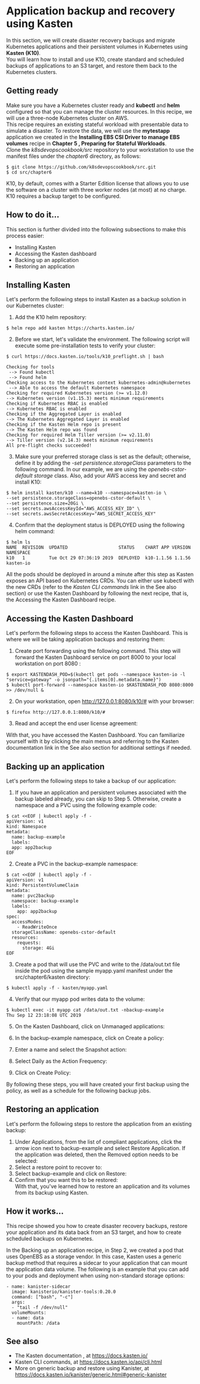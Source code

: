 # Application backup and recovery using Kasten
In this section, we will create disaster recovery backups and migrate Kubernetes
applications and their persistent volumes in Kubernetes using **Kasten (K10)**.  
You will learn how to install and use K10, create standard and scheduled backups of
applications to an S3 target, and restore them back to the Kubernetes clusters.

## Getting ready
Make sure you have a Kubernetes cluster ready and **kubectl** and **helm** configured so that
you can manage the cluster resources. In this recipe, we will use a three-node Kubernetes
cluster on AWS.  
This recipe requires an existing stateful workload with presentable data to simulate a
disaster. To restore the data, we will use the **mytestapp** application we created in
the **Installing EBS CSI Driver to manage EBS volumes** recipe in **Chapter 5 , Preparing for
Stateful Workloads**.  
Clone the *k8sdevopscookbook/src* repository to your workstation to use the manifest
files under the *chapter6* directory, as follows:
```
$ git clone https://github.com/k8sdevopscookbook/src.git
$ cd src/chapter6
```
K10, by default, comes with a Starter Edition license that allows you to use the software on
a cluster with three worker nodes (at most) at no charge. K10 requires a backup target to be
configured.
## How to do it...
This section is further divided into the following subsections to make this process easier:
* Installing Kasten
* Accessing the Kasten dashboard
* Backing up an application
* Restoring an application
## Installing Kasten
Let's perform the following steps to install Kasten as a backup solution in our Kubernetes
cluster:  
1. Add the K10 helm repository:
```
$ helm repo add kasten https://charts.kasten.io/
```
2. Before we start, let's validate the environment. The following script will execute
some pre-installation tests to verify your cluster:
```
$ curl https://docs.kasten.io/tools/k10_preflight.sh | bash

Checking for tools
 --> Found kubectl
 --> Found helm
Checking access to the Kubernetes context kubernetes-admin@kubernetes
 --> Able to access the default Kubernetes namespace
Checking for required Kubernetes version (>= v1.12.0)
--> Kubernetes version (v1.15.3) meets minimum requirements
Checking if Kubernetes RBAC is enabled
--> Kubernetes RBAC is enabled
Checking if the Aggregated Layer is enabled
--> The Kubernetes Aggregated Layer is enabled
Checking if the Kasten Helm repo is present
--> The Kasten Helm repo was found
Checking for required Helm Tiller version (>= v2.11.0)
--> Tiller version (v2.14.3) meets minimum requirements
All pre-flight checks succeeded!
```
3. Make sure your preferred storage class is set as the default; otherwise, define it
by adding the *-set persistence.storageClass* parameters to the following
command. In our example, we are using the *openebs-cstor-default storage*
class. Also, add your AWS access key and secret and install K10:
```
$ helm install kasten/k10 --name=k10 --namespace=kasten-io \
--set persistence.storageClass=openebs-cstor-default \
--set persistence.size=20Gi \
--set secrets.awsAccessKeyId="AWS_ACCESS_KEY_ID" \
--set secrets.awsSecretAccessKey="AWS_SECRET_ACCESS_KEY"
```
4. Confirm that the deployment status is DEPLOYED using the following helm
command:
```
$ helm ls
NAME  REVISION  UPDATED                   STATUS    CHART APP VERSION     NAMESPACE
k10   1         Tue Oct 29 07:36:19 2019  DEPLOYED  k10-1.1.56 1.1.56     kasten-io
```
All the pods should be deployed in around a minute after this step as Kasten exposes an
API based on Kubernetes CRDs. You can either use kubectl with the new CRDs (refer to
the *Kasten CLI commands* link in the See also section) or use the Kasten Dashboard by
following the next recipe, that is, the Accessing the Kasten Dashboard recipe.

## Accessing the Kasten Dashboard
Let's perform the following steps to access the Kasten Dashboard. This is where we will be
taking application backups and restoring them:
1. Create port forwarding using the following command. This step will forward the
Kasten Dashboard service on port 8000 to your local workstation on port 8080 :
```
$ export KASTENDASH_POD=$(kubectl get pods --namespace kasten-io -l "service=gateway" -o jsonpath="{.items[0].metadata.name}")
$ kubectl port-forward --namespace kasten-io $KASTENDASH_POD 8080:8000 >> /dev/null &
```
2. On your workstation, open http://127.0.0.1:8080/k10/# with your
browser:
```
$ firefox http://127.0.0.1:8080/k10/#
```
3. Read and accept the end user license agreement:

With that, you have accessed the Kasten Dashboard. You can familiarize yourself with it by
clicking the main menus and referring to the Kasten documentation link in the See also section
for additional settings if needed.
## Backing up an application
Let's perform the following steps to take a backup of our application:  

1. If you have an application and persistent volumes associated with the backup
labeled already, you can skip to Step 5. Otherwise, create a namespace and a PVC
using the following example code:

```
$ cat <<EOF | kubectl apply -f -
apiVersion: v1
kind: Namespace
metadata:
  name: backup-example
  labels:
  app: app2backup
EOF
```

2. Create a PVC in the backup-example namespace:

```
$ cat <<EOF | kubectl apply -f -
apiVersion: v1
kind: PersistentVolumeClaim
metadata:
  name: pvc2backup
  namespace: backup-example
  labels:
    app: app2backup
spec:
  accessModes:
    - ReadWriteOnce
  storageClassName: openebs-cstor-default
  resources:
    requests:
      storage: 4Gi
EOF
```

3. Create a pod that will use the PVC and write to the /data/out.txt file inside the pod using the sample myapp.yaml manifest under the src/chapter6/kasten directory:

```
$ kubectl apply -f - kasten/myapp.yaml
```

4. Verify that our myapp pod writes data to the volume:

```
$ kubectl exec -it myapp cat /data/out.txt -nbackup-example
Thu Sep 12 23:18:08 UTC 2019
```

5. On the Kasten Dashboard, click on Unmanaged applications:  

6. In the backup-example namespace, click on Create a policy:  

7. Enter a name and select the Snapshot action:  

8. Select Daily as the Action Frequency:  

9. Click on Create Policy:   

By following these steps, you will have created your first backup using the policy, as well
as a schedule for the following backup jobs.

##  Restoring an application
Let's perform the following steps to restore the application from an existing backup:  
1. Under Applications, from the list of compliant applications, click the arrow icon
next to backup-example and select Restore Application. If the application was
deleted, then the Removed option needs to be selected:   
2. Select a restore point to recover to:   
3. Select backup-example and click on Restore:   
4. Confirm that you want this to be restored:  
With that, you've learned how to restore an application and its volumes from its backup
using Kasten.  
## How it works...
This recipe showed you how to create disaster recovery backups, restore your application
and its data back from an S3 target, and how to create scheduled backups on Kubernetes.   

In the Backing up an application recipe, in Step 2, we created a pod that uses OpenEBS as a
storage vendor. In this case, Kasten uses a generic backup method that requires a sidecar to
your application that can mount the application data volume. The following is an example
that you can add to your pods and deployment when using non-standard storage options:
```
- name: kanister-sidecar
  image: kanisterio/kanister-tools:0.20.0
  command: ["bash", "-c"]
  args:
  - "tail -f /dev/null"
  volumeMounts:
  - name: data
    mountPath: /data
```
## See also
* The Kasten documentation , at https://docs.kasten.io/
* Kasten CLI commands, at https://docs.kasten.io/api/cli.html
* More on generic backup and restore using Kanister, at https://docs.kasten.io/kanister/generic.html#generic-kanister
